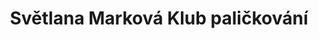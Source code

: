 ---
id: ddf04012-3022-4d74-b358-9f2090cc72e7
title: "Světlana Marková Klub paličkování"
price: 12000
year: 2014
description: "Projekt podporuje uchovávání tradice paličkování, která díky Klubu paličkování vedeným Světlanou Markovou, nachází pokračovatelky i v mladé generaci. Vedle samotných pravidelných dílen klub pořádá každoročně také výstavy či víkendové workshopy pro veřejnost."
kouskovani: false
locationName: undefined
position:
  lng: 17.9069223272338
  lat: 49.716860958042396
---